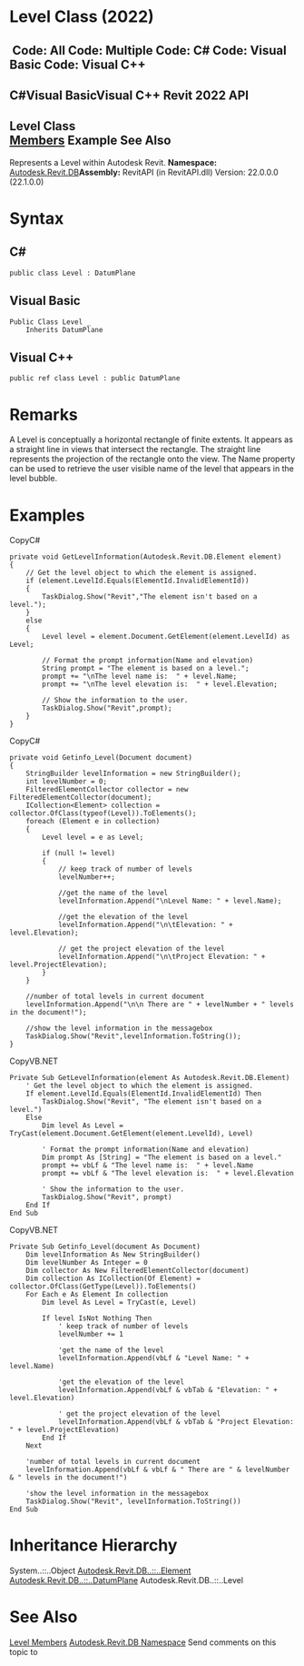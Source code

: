# Level Class (2022)

﻿
 Code: All Code: Multiple Code: C# Code: Visual Basic Code: Visual C++   
---  
C#Visual BasicVisual C++
Revit 2022 API  
---  
Level Class  
[Members](42715128-e45b-1c56-25fa-84a0855a3012.md "Level Members") Example See Also  
---  
Represents a Level within Autodesk Revit. 
**Namespace:** [Autodesk.Revit.DB](87546ba7-461b-c646-cbb1-2cb8f5bff8b2.md "Autodesk.Revit.DB Namespace")**Assembly:** RevitAPI (in RevitAPI.dll) Version: 22.0.0.0 (22.1.0.0)
# Syntax
C#  
---  
```text
public class Level : DatumPlane
```
  
Visual Basic  
---  
```text
Public Class Level _
	Inherits DatumPlane
```
  
Visual C++  
---  
```text
public ref class Level : public DatumPlane
```
  
# Remarks
A Level is conceptually a horizontal rectangle of finite extents. It appears as a straight line in views that intersect the rectangle. The straight line represents the projection of the rectangle onto the view. The Name property can be used to retrieve the user visible name of the level that appears in the level bubble. 
# Examples
CopyC#
```text
private void GetLevelInformation(Autodesk.Revit.DB.Element element)
{
    // Get the level object to which the element is assigned.
    if (element.LevelId.Equals(ElementId.InvalidElementId))
    {
        TaskDialog.Show("Revit","The element isn't based on a level.");
    }
    else
    {
        Level level = element.Document.GetElement(element.LevelId) as Level;

        // Format the prompt information(Name and elevation)
        String prompt = "The element is based on a level.";
        prompt += "\nThe level name is:  " + level.Name;
        prompt += "\nThe level elevation is:  " + level.Elevation;

        // Show the information to the user.
        TaskDialog.Show("Revit",prompt);
    }
}
```

CopyC#
```text
private void Getinfo_Level(Document document)
{
    StringBuilder levelInformation = new StringBuilder();
    int levelNumber = 0;
    FilteredElementCollector collector = new FilteredElementCollector(document);
    ICollection<Element> collection = collector.OfClass(typeof(Level)).ToElements();
    foreach (Element e in collection)
    {
        Level level = e as Level;

        if (null != level)
        {
            // keep track of number of levels
            levelNumber++;

            //get the name of the level
            levelInformation.Append("\nLevel Name: " + level.Name);

            //get the elevation of the level
            levelInformation.Append("\n\tElevation: " + level.Elevation);

            // get the project elevation of the level
            levelInformation.Append("\n\tProject Elevation: " + level.ProjectElevation);
        }
    }

    //number of total levels in current document
    levelInformation.Append("\n\n There are " + levelNumber + " levels in the document!");

    //show the level information in the messagebox
    TaskDialog.Show("Revit",levelInformation.ToString());
}
```

CopyVB.NET
```text
Private Sub GetLevelInformation(element As Autodesk.Revit.DB.Element)
    ' Get the level object to which the element is assigned.
    If element.LevelId.Equals(ElementId.InvalidElementId) Then
        TaskDialog.Show("Revit", "The element isn't based on a level.")
    Else
        Dim level As Level = TryCast(element.Document.GetElement(element.LevelId), Level)

        ' Format the prompt information(Name and elevation)
        Dim prompt As [String] = "The element is based on a level."
        prompt += vbLf & "The level name is:  " + level.Name
        prompt += vbLf & "The level elevation is:  " + level.Elevation

        ' Show the information to the user.
        TaskDialog.Show("Revit", prompt)
    End If
End Sub
```

CopyVB.NET
```text
Private Sub Getinfo_Level(document As Document)
    Dim levelInformation As New StringBuilder()
    Dim levelNumber As Integer = 0
    Dim collector As New FilteredElementCollector(document)
    Dim collection As ICollection(Of Element) = collector.OfClass(GetType(Level)).ToElements()
    For Each e As Element In collection
        Dim level As Level = TryCast(e, Level)

        If level IsNot Nothing Then
            ' keep track of number of levels
            levelNumber += 1

            'get the name of the level
            levelInformation.Append(vbLf & "Level Name: " + level.Name)

            'get the elevation of the level
            levelInformation.Append(vbLf & vbTab & "Elevation: " + level.Elevation)

            ' get the project elevation of the level
            levelInformation.Append(vbLf & vbTab & "Project Elevation: " + level.ProjectElevation)
        End If
    Next

    'number of total levels in current document
    levelInformation.Append(vbLf & vbLf & " There are " & levelNumber & " levels in the document!")

    'show the level information in the messagebox
    TaskDialog.Show("Revit", levelInformation.ToString())
End Sub
```

# Inheritance Hierarchy
System..::..Object [Autodesk.Revit.DB..::..Element](eb16114f-69ea-f4de-0d0d-f7388b105a16.md "Element Class") [Autodesk.Revit.DB..::..DatumPlane](3e0a6725-ee40-c4d5-839f-b7720c1fe2af.md "DatumPlane Class") Autodesk.Revit.DB..::..Level
# See Also
[Level Members](42715128-e45b-1c56-25fa-84a0855a3012.md "Level Members")
[Autodesk.Revit.DB Namespace](87546ba7-461b-c646-cbb1-2cb8f5bff8b2.md "Autodesk.Revit.DB Namespace")
Send comments on this topic to 